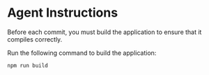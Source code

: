 # Agent Instructions

Before each commit, you must build the application to ensure that it compiles correctly.

Run the following command to build the application:
```bash
npm run build
```
